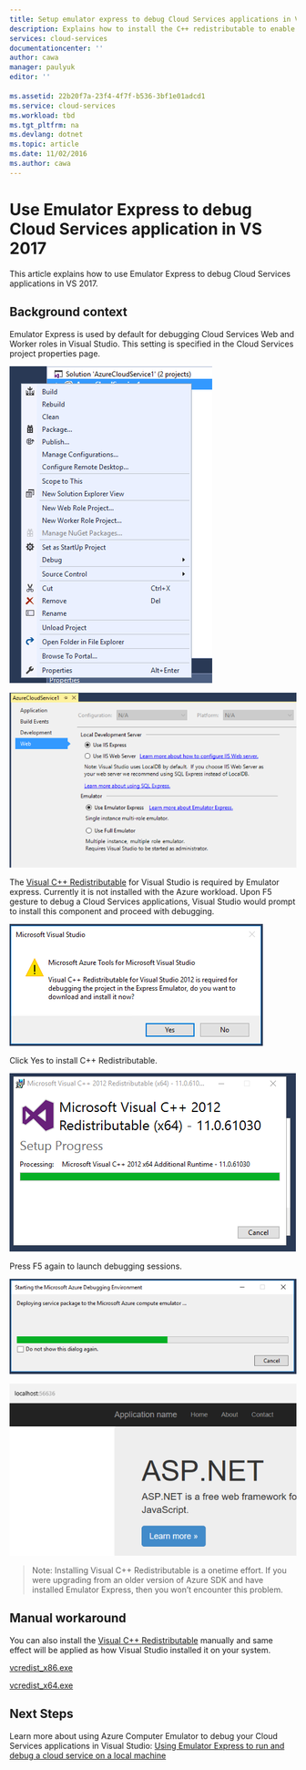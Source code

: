 ```yaml
---
title: Setup emulator express to debug Cloud Services applications in Visual Studio | Microsoft Docs
description: Explains how to install the C++ redistributable to enable Emulator Express in Visual Studio
services: cloud-services
documentationcenter: ''
author: cawa
manager: paulyuk
editor: ''

ms.assetid: 22b20f7a-23f4-4f7f-b536-3bf1e01adcd1
ms.service: cloud-services
ms.workload: tbd
ms.tgt_pltfrm: na
ms.devlang: dotnet
ms.topic: article
ms.date: 11/02/2016
ms.author: cawa
---
```

# Use Emulator Express to debug Cloud Services application in VS 2017
This article explains how to use Emulator Express to debug Cloud Services applications in VS 2017.

## Background context
Emulator Express is used by default for debugging Cloud Services Web and Worker roles in Visual Studio. This setting is specified in the Cloud Services project properties page.

![Open project properties][0]

![Emulator express is selected as default][1]

The [Visual C++ Redistributable][Visual C++ Redistributable] for Visual Studio is required by Emulator express. Currently it is not installed with the Azure workload. Upon F5 gesture to debug a Cloud Services applications, Visual Studio would prompt to install this component and proceed with debugging.

![Prompt for install C++ Redistributable][2]

Click Yes to install C++ Redistributable.

![Install C++ Redistributable][3]

Press F5 again to launch debugging sessions.

![Start debugging][4]

![Debugging successful][5]

> Note: Installing Visual C++ Redistributable is a onetime effort. If you were upgrading from an older version of Azure SDK and have installed Emulator Express, then you won’t encounter this problem.
> 
> 

## Manual workaround
You can also install the [Visual C++ Redistributable][Visual C++ Redistributable] manually and same effect will be applied as how Visual Studio installed it on your system.

[vcredist_x86.exe][vcredist_x86.exe]

[vcredist_x64.exe][vcredist_x64.exe]

## Next Steps
Learn more about using Azure Computer Emulator to debug your Cloud Services applications in Visual Studio:
[Using Emulator Express to run and debug a cloud service on a local machine][Using Emulator Express to run and debug a cloud service on a local machine]

[Visual C++ Redistributable]:https://www.microsoft.com/en-us/download/details.aspx?id=30679
[vcredist_x86.exe]:https://download.microsoft.com/download/1/6/B/16B06F60-3B20-4FF2-B699-5E9B7962F9AE/VSU_4/vcredist_x86.exe
[vcredist_x64.exe]:https://download.microsoft.com/download/1/6/B/16B06F60-3B20-4FF2-B699-5E9B7962F9AE/VSU_4/vcredist_x64.exe
[Using Emulator Express to run and debug a cloud service on a local machine]:https://azure.microsoft.com/en-us/documentation/articles/vs-azure-tools-emulator-express-debug-run/

[0]: ./media/cloud-services-emulator-express-fix/vs-05.png
[1]: ./media/cloud-services-emulator-express-fix/vs-06.png
[2]: ./media/cloud-services-emulator-express-fix/vs-01.png
[3]: ./media/cloud-services-emulator-express-fix/vs-02.png
[4]: ./media/cloud-services-emulator-express-fix/vs-03.png
[5]: ./media/cloud-services-emulator-express-fix/vs-04.png
